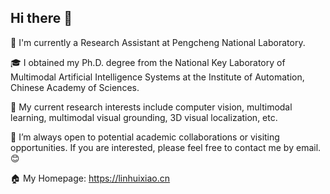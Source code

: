 ## Hi there 👋

:office: I'm currently a Research Assistant at Pengcheng National Laboratory.

:mortar_board: I obtained my Ph.D. degree from the National Key Laboratory of Multimodal Artificial Intelligence Systems at the Institute of Automation, Chinese Academy of Sciences.

🔭 My current research interests include computer vision, multimodal learning, multimodal visual grounding, 3D visual localization, etc. 

👯 I’m always open to potential academic collaborations or visiting opportunities. If you are interested, please feel free to contact me by email. :blush:

:house: My Homepage: https://linhuixiao.cn


<!--
**linhuixiao/linhuixiao** is a ✨ _special_ ✨ repository because its `README.md` (this file) appears on your GitHub profile.

Here are some ideas to get you started:

- 🔭 I’m currently working on ...
- 🌱 I’m currently learning ...
- 👯 I’m looking to collaborate on ...
- 🤔 I’m looking for help with ...
- 💬 Ask me about ...
- 📫 How to reach me: ...
- 😄 Pronouns: ...
- ⚡ Fun fact: ...
-->

